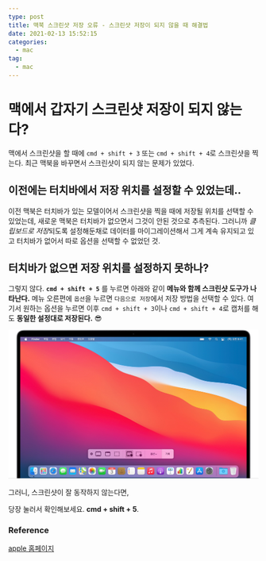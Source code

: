```yaml
---
type: post
title: 맥북 스크린샷 저장 오류 - 스크린샷 저장이 되지 않을 때 해결법
date: 2021-02-13 15:52:15
categories:
  - mac
tag:
  - mac
---
```


# 맥에서 갑자기 스크린샷 저장이 되지 않는다?
맥에서 스크린샷을 할 때에 `cmd + shift + 3` 또는 `cmd + shift + 4`로 스크린샷을 찍는다. 최근 맥북을 바꾸면서 스크린샷이 되지 않는 문제가 있었다.

## 이전에는 터치바에서 저장 위치를 설정할 수 있었는데..
이전 맥북은 터치바가 있는 모델이어서 스크린샷을 찍을 때에 저장될 위치를 선택할 수 있었는데, 새로운 맥북은 터치바가 없으면서 그것이 안된 것으로 추측된다. 그러니까 *클립보드로 저장*되도록 설정해둔채로 데이터를 마이그레이션해서 그게 계속 유지되고 있고 터치바가 없어서 따로 옵션을 선택할 수 없었던 것.

## 터치바가 없으면 저장 위치를 설정하지 못하나?
그렇지 않다. **`cmd + shift + 5`** 를 누르면 아래와 같이 **메뉴와 함께 스크린샷 도구가 나타난다.** 메뉴 오른편에 `옵션`을 누르면 `다음으로 저장`에서 저장 방법을 선택할 수 있다. 여기서 원하는 옵션을 누르면 이후 `cmd + shift + 3`이나 `cmd + shift + 4`로 캡처를 해도 **동일한 설정대로 저장된다.** 😎

![Image](./assets/posts/2021-02-13-mac-screenshot-troubleshoot/macos-big-sur-screenshot-menu-record.jpg)

그러니, 스크린샷이 잘 동작하지 않는다면,

당장 눌러서 확인해보세요. **cmd + shift + 5**.

### Reference
[apple 홈페이지](https://support.apple.com/ko-kr/HT208721)